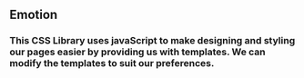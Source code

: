 ## Emotion

### This CSS Library uses javaScript to make designing and styling our pages easier by providing us with templates. We can modify the templates to suit our preferences. 
